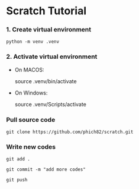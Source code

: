 # Scratch Tutorial

### 1. Create virtual environment
    python -m venv .venv

### 2. Activate virtual environment
- On MACOS:

    source .venv/bin/activate

- On Windows:

    source .venv/Scripts/activate

### Pull source code
    git clone https://github.com/phich82/scratch.git

### Write new codes
    git add .

    git commit -m "add more codes"

    git push
